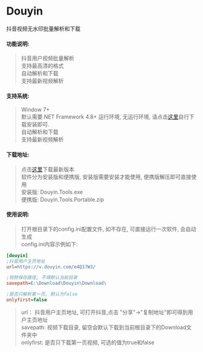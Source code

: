 # Douyin
抖音视频无水印批量解析和下载

#### 功能说明:
> 抖音用户视频批量解析<br />
> 支持最高清的格式<br />
> 自动解析和下载<br />
> 支持最新视频解析<br />

#### 支持系统:
> Window 7+ <br />
> 默认需要.NET Framework 4.8+ 运行环境, 无运行环境, 请点击[这里](https://dotnet.microsoft.com/download/dotnet-framework)自行下载安装即可.<br />
> 自动解析和下载<br />
> 支持最新视频解析<br />

#### 下载地址:
> 点击[这里](https://github.com/X-Lucifer/Douyin/releases)下载最新版本<br />
> 软件分为安装版和便携版, 安装版需要安装才能使用, 便携版解压即可直接使用<br />
> 安装版: Douyin.Tools.exe<br />
> 便携版: Douyin.Tools.Portable.zip<br />

#### 使用说明:
> 打开根目录下的config.ini配置文件, 如不存在, 可直接运行一次软件, 会自动生成<br />
> config.ini内容示例如下:
```ini
[douyin]
;抖音用户主页地址
url=https://v.douyin.com/e4Q17W3/

;视频保存路径, 不填默认当前目录
savepath=E:\Download\Douyin\Download\

;是否只解析第一页, 默认为false
onlyfirst=false
```
> url： 抖音用户主页地址, 可打开抖音,点击 "分享"->"复制地址"即可得到用户主页地址<br />
> savepath: 视频下载目录, 留空会默认下载到当前根目录下的Download文件夹中<br />
> onlyfirst: 是否只下载第一页视频, 可选的值为true和false<br />
